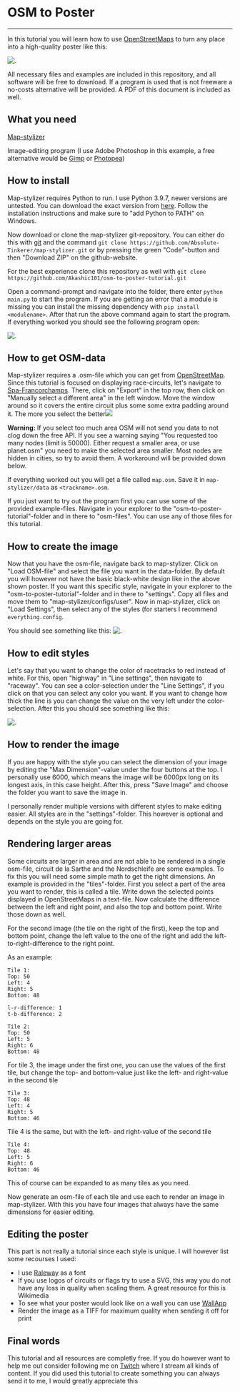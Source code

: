 # OSM to Poster

---

In this tutorial you will learn how to use [OpenStreetMaps](https://www.openstreetmap.org/) to turn any place into a high-quality poster like this:

![.](https://i.imgur.com/ozgEsSf.jpg)

All necessary files and examples are included in this repository, and all software will be free to download. If a program is used that is not freeware a no-costs alternative will be provided. A PDF of this document is included as well.

## What you need

[Map-stylizer](https://github.com/Absolute-Tinkerer/map-stylizer)

Image-editing program (I use Adobe Photoshop in this example, a free alternative would be [Gimp](https://www.gimp.org/) or [Photopea](https://www.photopea.com/)) 

## How to install

Map-stylizer requires Python to run. I use Python 3.9.7, newer versions are untested. You can download the exact version from [here](https://www.python.org/downloads/release/python-397/). Follow the installation instructions and make sure to "add Python to PATH" on Windows. 

Now download or clone the map-stylizer git-repository. You can either do this with [git]() and the command `git clone https://github.com/Absolute-Tinkerer/map-stylizer.git` or by pressing the green "Code"-button and then "Download ZIP" on the github-website.

For the best experience clone this repository as well with `git clone https://github.com/Akashic101/osm-to-poster-tutorial.git`

Open a command-prompt and navigate into the folder, there enter `python main.py` to start the program. If you are getting an error that a module is missing you can install the missing dependency with `pip install <modulename>`. After that run the above command again to start the program. If everything worked you should see the following program open:

![.](https://i.imgur.com/r5i12tD.png)

## How to get OSM-data

Map-stylizer requires a .osm-file which you can get from [OpenStreetMap](https://www.openstreetmap.org/#). Since this tutorial is focused on displaying race-circuits, let's navigate to [Spa-Francorchamps](https://www.openstreetmap.org/relation/6624262#map=15/50.4369/5.9679). There, click on "Export" in the top row, then click on "Manually select a different area" in the left window. Move the window around so it covers the entire circuit plus some some extra padding around it. The more you select the better![](C:\Users\David%20Moll\AppData\Roaming\marktext\images\2022-08-17-10-51-19-image.png)

**Warning:** If you select too much area OSM will not send you data to not clog down the free API. If you see a warning saying "You requested too many nodes (limit is 50000). Either request a smaller area, or use planet.osm" you need to make the selected area smaller. Most nodes are hidden in cities, so try to avoid them. A workaround will be provided down below.

If everything worked out you will get a file called `map.osm`. Save it in `map-stylizer/data` as `<trackname>.osm`. 

If you just want to try out the program first you can use some of the provided example-files. Navigate in your explorer to the "osm-to-poster-tutorial"-folder and in there to "osm-files". You can use any of those files for this tutorial.  
  

## How to create the image

Now that you have the osm-file, navigate back to map-stylizer. Click on "Load OSM-file" and select the file you want in the data-folder. By default you will however not have the basic black-white design like in the above shown poster. If you want this specific style, navigate in your explorer to the "osm-to-poster-tutorial"-folder and in there to "settings". Copy all files and move them to "map-stylizer/configs/user". Now in map-stylizer, click on "Load Settings", then select any of the styles (for starters I recommend `everything.config`. 

You should see something like this:
![.](https://i.imgur.com/6AEow4Q.png)

## How to edit styles

Let's say that you want to change the color of racetracks to red instead of white. For this, open "highway" in "Line settings", then navigate to "raceway". You can see a color-selection under the "Line Settings", if you click on that you can select any color you want. If you want to change how thick the line is you can change the value on the very left under the color-selection. After this you should see something like this:

![.](https://i.imgur.com/34b6pym.png)

## How to render the image

If you are happy with the style you can select the dimension of your image by editing the "Max Dimension"-value under the four buttons at the top. I personally use 6000, which means the image will be 6000px long on its longest axis, in this case height. After this, press "Save Image" and choose the folder you want to save the image in. 

I personally render multiple versions with different styles to make editing easier. All styles are in the "settings"-folder. This however is optional and depends on the style you are going for. 

## Rendering larger areas

Some circuits are larger in area and are not able to be rendered in a single osm-file, circuit de la Sarthe and the Nordschleife are some examples. To fix this you will need some simple math to get the right dimensions. An example is provided in the "tiles"-folder. First you select a part of the area you want to render, this is called a tile. Write down the selected points displayed in OpenStreetMaps in a text-file. Now calculate the difference between the left and right point, and also the top and bottom point. Write those down as well.

For the second image (the tile on the right of the first), keep the top and bottom point, change the left value to the one of the right and add the left-to-right-difference to the right point.

As an example:
```
Tile 1:
Top: 50
Left: 4
Right: 5
Bottom: 48

l-r-difference: 1
t-b-difference: 2

Tile 2:
Top: 50
Left: 5
Right: 6
Bottom: 48
```

For tile 3, the image under the first one, you can use the values of the first tile, but change the top- and bottom-value just like the left- and right-value in the second tile

```
Tile 3:
Top: 48
Left: 4
Right: 5
Bottom: 46
```

Tile 4 is the same, but with the left- and right-value of the second tile

```
Tile 4:
Top: 48
Left: 5
Right: 6
Bottom: 46
```

This of course can be expanded to as many tiles as you need.

Now generate an osm-file of each tile and use each to render an image in map-stylizer. With this you have four images that always have the same dimensions for easier editing.

## Editing the poster

This part is not really a tutorial since each style is unique. I will however list some recourses I used:

* I use [Raleway](https://www.1001freefonts.com/raleway.font) as a font
* If you use logos of circuits or flags try to use a SVG, this way you do not have any loss in quality when scaling them. A great resource for this is Wikimedia
* To see what your poster would look like on a wall you can use [WallApp](https://www.ohmyprints.com/index/455/de/WallApp)
* Render the image as a TIFF for maximum quality when sending it off for print

## Final words

This tutorial and all resources are completly free. If you do however want to help me out consider following me on [Twitch](https://www.twitch.tv/akashic_101) where I stream all kinds of content. If you did used this tutorial to create something you can always send it to me, I would greatly appreciate this